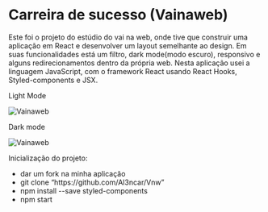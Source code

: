 # Carreira de sucesso (Vainaweb)



<p>
    Este foi o projeto do estúdio do vai na web, onde tive que construir uma aplicação em React e desenvolver um layout semelhante ao design. Em suas funcionalidades está um filtro, dark mode(modo escuro), responsivo e alguns redirecionamentos dentro da própria web. Nesta aplicação usei a linguagem JavaScript, com o framework React usando React Hooks, Styled-components e JSX.
</p>

<p>Light Mode</p>

![Vainaweb](https://user-images.githubusercontent.com/93939408/195463482-9ee388a2-393f-4cf3-81c9-43a4bb64a836.png)

<p>Dark mode</p>

![Vainaweb](https://user-images.githubusercontent.com/93939408/195463948-0343dedd-7eca-4348-8fff-56f596912c4b.png)

<p>Inicialização do projeto:</p>

<ul>
  <li>dar um fork na minha aplicação</li>
  <li>git clone “https://github.com/Al3ncar/Vnw”</li>
  <li>npm install --save styled-components</li>
  <li>npm start</li>
</ul>
